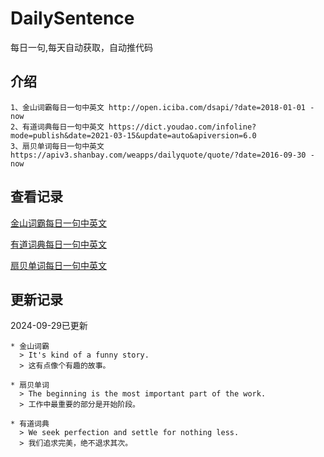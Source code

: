 # DailySentence

每日一句,每天自动获取，自动推代码

## 介绍

```
1、金山词霸每日一句中英文 http://open.iciba.com/dsapi/?date=2018-01-01 - now
2、有道词典每日一句中英文 https://dict.youdao.com/infoline?mode=publish&date=2021-03-15&update=auto&apiversion=6.0
3、扇贝单词每日一句中英文 https://apiv3.shanbay.com/weapps/dailyquote/quote/?date=2016-09-30 - now
```

## 查看记录

[金山词霸每日一句中英文](./data/iciba/)

[有道词典每日一句中英文](./data/youdao/)

[扇贝单词每日一句中英文](./data/shanbay/)

## 更新记录
2024-09-29已更新 
```
* 金山词霸
  > It's kind of a funny story.
  > 这有点像个有趣的故事。

* 扇贝单词
  > The beginning is the most important part of the work.
  > 工作中最重要的部分是开始阶段。

* 有道词典
  > We seek perfection and settle for nothing less.
  > 我们追求完美，绝不退求其次。

```
